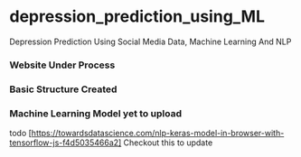 # depression_prediction_using_ML
Depression Prediction Using Social Media Data, Machine Learning And NLP
### Website Under Process
### Basic Structure Created
### Machine Learning Model yet to upload
todo [https://towardsdatascience.com/nlp-keras-model-in-browser-with-tensorflow-js-f4d5035466a2]
Checkout this to update
